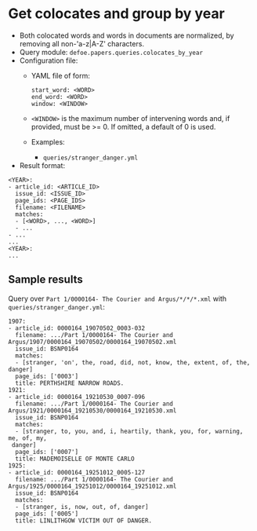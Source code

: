 # Get colocates and group by year

* Both colocated words and words in documents are normalized, by removing all non-'a-z|A-Z' characters.
* Query module: `defoe.papers.queries.colocates_by_year`
* Configuration file:
  - YAML file of form:

    ```
    start_word: <WORD>
    end_word: <WORD>
    window: <WINDOW>
    ```

  - `<WINDOW>` is the maximum number of intervening words and, if
    provided, must be >= 0. If omitted, a default of 0 is used.
  - Examples:
    - `queries/stranger_danger.yml`
* Result format:

```
<YEAR>:
- article_id: <ARTICLE_ID>
  issue_id: <ISSUE_ID>
  page_ids: <PAGE_IDS>
  filename: <FILENAME>
  matches:
  - [<WORD>, ..., <WORD>]
  - ...
- ...
...
<YEAR>:
...
```

## Sample results

Query over `Part 1/0000164- The Courier and Argus/*/*/*.xml` with `queries/stranger_danger.yml`:

```
1907:
- article_id: 0000164_19070502_0003-032
  filename: .../Part 1/0000164- The Courier and Argus/1907/0000164_19070502/0000164_19070502.xml
  issue_id: BSNP0164
  matches:
  - [stranger, 'on', the, road, did, not, know, the, extent, of, the, danger]
  page_ids: ['0003']
  title: PERTHSHIRE NARROW ROADS.
1921:
- article_id: 0000164_19210530_0007-096
  filename: .../Part 1/0000164- The Courier and Argus/1921/0000164_19210530/0000164_19210530.xml
  issue_id: BSNP0164
  matches:
  - [stranger, to, you, and, i, heartily, thank, you, for, warning, me, of, my,
 danger]
  page_ids: ['0007']
  title: MADEMOISELLE OF MONTE CARLO
1925:
- article_id: 0000164_19251012_0005-127
  filename: .../Part 1/0000164- The Courier and Argus/1925/0000164_19251012/0000164_19251012.xml
  issue_id: BSNP0164
  matches:
  - [stranger, is, now, out, of, danger]
  page_ids: ['0005']
  title: LINLITHGOW VICTIM OUT OF DANGER.
```
